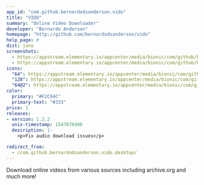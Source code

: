 ```yaml
---
app_id: "com.github.bernardodsanderson.vido"
title: "VIDO"
summary: "Online Video Downloader"
developer: "Bernardo Anderson"
homepage: "http://github.com/bernardodsanderson/vido"
help_page: #
dist: juno
screenshots:
  - https://appstream.elementary.io/appcenter/media/bionic/com/github/bernardodsanderson.vido/24E24E5B5F09337AF43C9083520B7BEE/screenshots/image-1_orig.png
  - https://appstream.elementary.io/appcenter/media/bionic/com/github/bernardodsanderson.vido/24E24E5B5F09337AF43C9083520B7BEE/screenshots/image-2_orig.png
icons:
  "64": https://appstream.elementary.io/appcenter/media/bionic/com/github/bernardodsanderson.vido/24E24E5B5F09337AF43C9083520B7BEE/icons/64x64/com.github.bernardodsanderson.vido_com.github.bernardodsanderson.vido.png
  "128": https://appstream.elementary.io/appcenter/media/bionic/com/github/bernardodsanderson.vido/24E24E5B5F09337AF43C9083520B7BEE/icons/128x128/com.github.bernardodsanderson.vido_com.github.bernardodsanderson.vido.png
  "64@2": https://appstream.elementary.io/appcenter/media/bionic/com/github/bernardodsanderson.vido/24E24E5B5F09337AF43C9083520B7BEE/icons/64x64@2/com.github.bernardodsanderson.vido_com.github.bernardodsanderson.vido.png
color:
  primary: "#F2C94C"
  primary-text: "#333"
price: 1
releases:
- version: 1.2.2
  unix-timestamp: 1547078400
  description: |-
    <p>Fix audio download issues</p>

redirect_from:
  - /com.github.bernardodsanderson.vido.desktop/
---
```

<p>Download online videos from various sources including archive.org and much more!</p>
